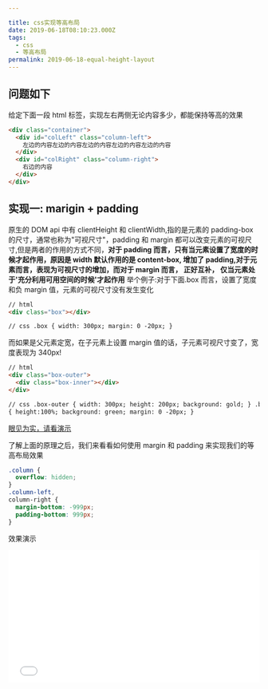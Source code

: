 ```yaml
---

title: css实现等高布局
date: 2019-06-18T08:10:23.000Z
tags:
  - css
  - 等高布局
permalink: 2019-06-18-equal-height-layout
---
```


## 问题如下

给定下面一段 html 标签，实现左右两侧无论内容多少，都能保持等高的效果

```html
<div class="container">
  <div id="colLeft" class="column-left">
    左边的内容左边的内容左边的内容左边的内容左边的内容
  </div>
  <div id="colRight" class="column-right">
    右边的内容
  </div>
</div>
```

## 实现一: marigin + padding

原生的 DOM api 中有 clientHeight 和 clientWidth,指的是元素的 padding-box 的尺寸，通常也称为"可视尺寸"，padding 和 margin 都可以改变元素的可视尺寸,但是两者的作用的方式不同，**对于 padding 而言，只有当元素设置了宽度的时候才起作用，原因是 width 默认作用的是 content-box, 增加了 padding,对于元素而言，表现为可视尺寸的增加，而对于 margin 而言， 正好互补， 仅当元素处于'充分利用可用空间的时候'才起作用**
举个例子:对于下面.box 而言，设置了宽度和负 margin 值，元素的可视尺寸没有发生变化

```html
// html
<div class="box"></div>

// css .box { width: 300px; margin: 0 -20px; }
```

而如果是父元素定宽，在子元素上设置 margin 值的话，子元素可视尺寸变了，宽度表现为 340px!

```html
// html
<div class="box-outer">
  <div class="box-inner"></div>
</div>

// css .box-outer { width: 300px; height: 200px; background: gold; } .box-inner
{ height:100%; background: green; margin: 0 -20px; }
```

[眼见为实，请看演示](http://dabblet.com/gist/97497820d97f612bd93ceda2ea44d6d3)

了解上面的原理之后，我们来看看如何使用 margin 和 padding 来实现我们的等高布局效果

```css
.column {
  overflow: hidden;
}
.column-left,
column-right {
  margin-bottom: -999px;
  padding-bottom: 999px;
}
```

效果演示

<iframe height="265" style="width: 100%;" scrolling="no" title="equal-height-layout-1-padding-margin-implementation" src="//codepen.io/Allen6228/embed/QXERar/?height=265&theme-id=0&default-tab=css,result" frameborder="no" allowtransparency="true" allowfullscreen="true">
  See the Pen <a href='https://codepen.io/Allen6228/pen/QXERar/'>equal-height-layout-1-padding-margin-implementation</a> by XiaoYao
  (<a href='https://codepen.io/Allen6228'>@Allen6228</a>) on <a href='https://codepen.io'>CodePen</a>.
</iframe>
